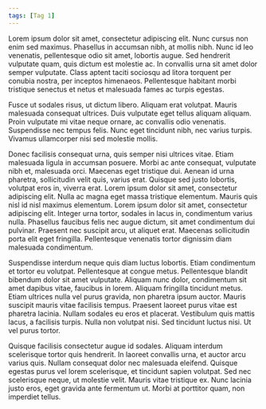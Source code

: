 ```yaml
---
tags: [Tag 1]
---
```

Lorem ipsum dolor sit amet, consectetur adipiscing elit. Nunc cursus non enim sed maximus. Phasellus in accumsan nibh, at mollis nibh. Nunc id leo venenatis, pellentesque odio sit amet, lobortis augue. Sed hendrerit vulputate quam, quis dictum est molestie ac. In convallis urna sit amet dolor semper vulputate. Class aptent taciti sociosqu ad litora torquent per conubia nostra, per inceptos himenaeos. Pellentesque habitant morbi tristique senectus et netus et malesuada fames ac turpis egestas.
<!-- break -->
Fusce ut sodales risus, ut dictum libero. Aliquam erat volutpat. Mauris malesuada consequat ultrices. Duis vulputate eget tellus aliquam aliquam. Proin vulputate mi vitae neque ornare, ac convallis odio venenatis. Suspendisse nec tempus felis. Nunc eget tincidunt nibh, nec varius turpis. Vivamus ullamcorper nisi sed molestie mollis.

Donec facilisis consequat urna, quis semper nisi ultrices vitae. Etiam malesuada ligula in accumsan posuere. Morbi ac ante consequat, vulputate nibh et, malesuada orci. Maecenas eget tristique dui. Aenean id urna pharetra, sollicitudin velit quis, varius erat. Quisque sed justo lobortis, volutpat eros in, viverra erat. Lorem ipsum dolor sit amet, consectetur adipiscing elit. Nulla ac magna eget massa tristique elementum. Mauris quis nisl id nisl maximus elementum. Lorem ipsum dolor sit amet, consectetur adipiscing elit. Integer urna tortor, sodales in lacus in, condimentum varius nulla. Phasellus faucibus felis nec augue dictum, sit amet condimentum dui pulvinar. Praesent nec suscipit arcu, ut aliquet erat. Maecenas sollicitudin porta elit eget fringilla. Pellentesque venenatis tortor dignissim diam malesuada condimentum.

Suspendisse interdum neque quis diam luctus lobortis. Etiam condimentum et tortor eu volutpat. Pellentesque at congue metus. Pellentesque blandit bibendum dolor sit amet vulputate. Aliquam nunc dolor, condimentum sit amet dapibus vitae, faucibus in lorem. Aliquam fringilla tincidunt metus. Etiam ultrices nulla vel purus gravida, non pharetra ipsum auctor. Mauris suscipit mauris vitae facilisis tempus. Praesent laoreet purus vitae est pharetra lacinia. Nullam sodales eu eros et placerat. Vestibulum quis mattis lacus, a facilisis turpis. Nulla non volutpat nisi. Sed tincidunt luctus nisi. Ut vel purus tortor.

Quisque facilisis consectetur augue id sodales. Aliquam interdum scelerisque tortor quis hendrerit. In laoreet convallis urna, et auctor arcu varius quis. Nullam consequat dolor nec malesuada eleifend. Quisque egestas purus vel lorem scelerisque, et tincidunt sapien volutpat. Sed nec scelerisque neque, ut molestie velit. Mauris vitae tristique ex. Nunc lacinia justo eros, eget gravida ante fermentum ut. Morbi at porttitor quam, non imperdiet tellus.
